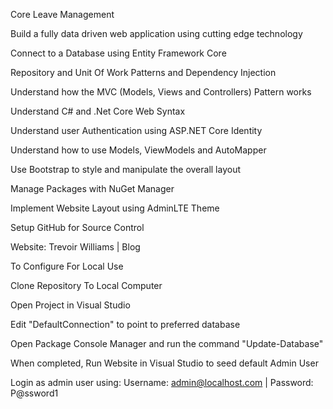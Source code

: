 Core Leave Management

Build a fully data driven web application using cutting edge technology

Connect to a Database using Entity Framework Core

Repository and Unit Of Work Patterns and Dependency Injection

Understand how the MVC (Models, Views and Controllers) Pattern works

Understand C# and .Net Core Web Syntax

Understand user Authentication using ASP.NET Core Identity

Understand how to use Models, ViewModels and AutoMapper

Use Bootstrap to style and manipulate the overall layout

Manage Packages with NuGet Manager

Implement Website Layout using AdminLTE Theme

Setup GitHub for Source Control

Website: Trevoir Williams | Blog

To Configure For Local Use

Clone Repository To Local Computer

Open Project in Visual Studio

Edit "DefaultConnection" to point to preferred database

Open Package Console Manager and run the command "Update-Database"

When completed, Run Website in Visual Studio to seed default Admin User

Login as admin user using: Username: admin@localhost.com | Password: P@ssword1
